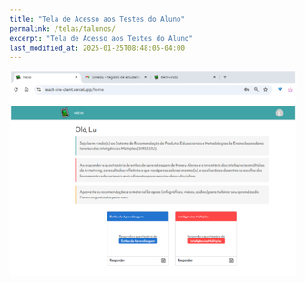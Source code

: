 ```yaml
---
title: "Tela de Acesso aos Testes do Aluno"
permalink: /telas/talunos/
excerpt: "Tela de Acesso aos Testes do Aluno"
last_modified_at: 2025-01-25T08:48:05-04:00
---
```


![telas](/assets/images/tela23.PNG)